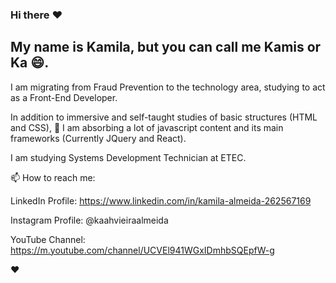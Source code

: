 ### Hi there :heart:

## My name is Kamila, but you can call me Kamis or Ka 😄.

I am migrating from Fraud Prevention to the technology area, 
studying to act as a Front-End Developer.

In addition to immersive and self-taught studies of basic structures (HTML and CSS), 
🌱 I am absorbing a lot of javascript content and its main frameworks (Currently JQuery and React).

I am studying Systems Development Technician at ETEC.

📫 How to reach me:

LinkedIn Profile: https://www.linkedin.com/in/kamila-almeida-262567169

Instagram Profile: @kaahvieiraalmeida

YouTube Channel: https://m.youtube.com/channel/UCVEl941WGxIDmhbSQEpfW-g

:heart:
<!--
**Kamila-Vieira/Kamila-Vieira** is a ✨ _special_ ✨ repository because its `README.md` (this file) appears on your GitHub profile.

Here are some ideas to get you started:

- 🔭 I’m currently working on ...
- 🌱 I’m currently learning ...
- 👯 I’m looking to collaborate on ...
- 🤔 I’m looking for help with ...
- 💬 Ask me about ...
- 📫 How to reach me: ...
- 😄 Pronouns: ...
- ⚡ Fun fact: ...
-->
